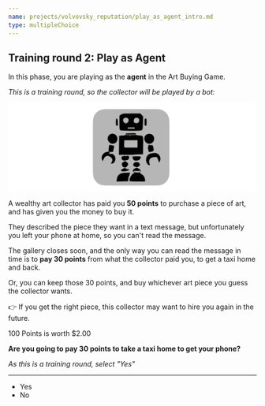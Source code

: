 ```yaml
---
name: projects/volvovsky_reputation/play_as_agent_intro.md
type: multipleChoice
---
```


## Training round 2: Play as Agent

In this phase, you are playing as the **agent** in the Art Buying Game.

_This is a training round, so the collector will be played by a bot:_

![robot image](projects/volvovsky_reputation/robot_icon.jpg)

A wealthy art collector has paid you **50 points** to purchase a piece of art, and has given you the money to buy it.

They described the piece they want in a text message, but unfortunately you left your phone at home, so you can't read the message.

The gallery closes soon, and the only way you can read the message in time is to **pay 30 points** from what the collector paid you, to get a taxi home and back.

Or, you can keep those 30 points, and buy whichever art piece you guess the collector wants.

👉 If you get the right piece, this collector may want to hire you again in the future.

100 Points is worth $2.00

**Are you going to pay 30 points to take a taxi home to get your phone?**

_As this is a training round, select "Yes"_

---

- Yes
- No
